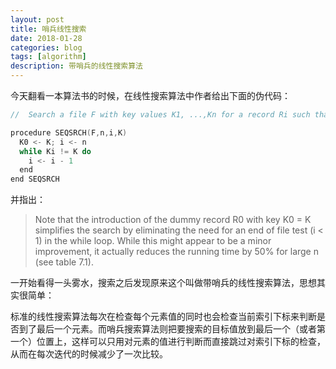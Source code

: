 ```yaml
---
layout: post
title: 哨兵线性搜索
date: 2018-01-28
categories: blog
tags: [algorithm]
description: 带哨兵的线性搜索算法
---
```


今天翻看一本算法书的时候，在线性搜索算法中作者给出下面的伪代码：
```c
//  Search a file F with key values K1, ...,Kn for a record Ri such that Ki = K. If there is no such record, i is set to 0

procedure SEQSRCH(F,n,i,K)
  K0 <- K; i <- n
  while Ki != K do
    i <- i - 1
  end
end SEQSRCH
```
并指出：

> Note that the introduction of the dummy record R0 with key K0 = K simplifies the search by eliminating the need for an end of file test (i < 1) in the while loop. While this might appear to be a minor improvement, it actually reduces the running time by 50% for large n (see table 7.1).

一开始看得一头雾水，搜索之后发现原来这个叫做带哨兵的线性搜索算法，思想其实很简单：

标准的线性搜索算法每次在检查每个元素值的同时也会检查当前索引下标来判断是否到了最后一个元素。而哨兵搜索算法则把要搜索的目标值放到最后一个（或者第一个）位置上，这样可以只用对元素的值进行判断而直接跳过对索引下标的检查，从而在每次迭代的时候减少了一次比较。
